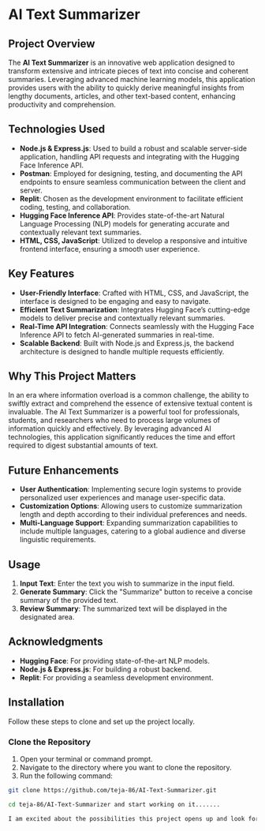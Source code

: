 # AI Text Summarizer

## Project Overview

The **AI Text Summarizer** is an innovative web application designed to transform extensive and intricate pieces of text into concise and coherent summaries. Leveraging advanced machine learning models, this application provides users with the ability to quickly derive meaningful insights from lengthy documents, articles, and other text-based content, enhancing productivity and comprehension.

## Technologies Used

- **Node.js & Express.js**: Used to build a robust and scalable server-side application, handling API requests and integrating with the Hugging Face Inference API.
- **Postman**: Employed for designing, testing, and documenting the API endpoints to ensure seamless communication between the client and server.
- **Replit**: Chosen as the development environment to facilitate efficient coding, testing, and collaboration.
- **Hugging Face Inference API**: Provides state-of-the-art Natural Language Processing (NLP) models for generating accurate and contextually relevant text summaries.
- **HTML, CSS, JavaScript**: Utilized to develop a responsive and intuitive frontend interface, ensuring a smooth user experience.

## Key Features

- **User-Friendly Interface**: Crafted with HTML, CSS, and JavaScript, the interface is designed to be engaging and easy to navigate.
- **Efficient Text Summarization**: Integrates Hugging Face’s cutting-edge models to deliver precise and contextually relevant summaries.
- **Real-Time API Integration**: Connects seamlessly with the Hugging Face Inference API to fetch AI-generated summaries in real-time.
- **Scalable Backend**: Built with Node.js and Express.js, the backend architecture is designed to handle multiple requests efficiently.

## Why This Project Matters

In an era where information overload is a common challenge, the ability to swiftly extract and comprehend the essence of extensive textual content is invaluable. The AI Text Summarizer is a powerful tool for professionals, students, and researchers who need to process large volumes of information quickly and effectively. By leveraging advanced AI technologies, this application significantly reduces the time and effort required to digest substantial amounts of text.

## Future Enhancements

- **User Authentication**: Implementing secure login systems to provide personalized user experiences and manage user-specific data.
- **Customization Options**: Allowing users to customize summarization length and depth according to their individual preferences and needs.
- **Multi-Language Support**: Expanding summarization capabilities to include multiple languages, catering to a global audience and diverse linguistic requirements.

## Usage

1. **Input Text**: Enter the text you wish to summarize in the input field.
2. **Generate Summary**: Click the "Summarize" button to receive a concise summary of the provided text.
3. **Review Summary**: The summarized text will be displayed in the designated area.

## Acknowledgments

- **Hugging Face**: For providing state-of-the-art NLP models.
- **Node.js & Express.js**: For building a robust backend.
- **Replit**: For providing a seamless development environment.

## Installation

Follow these steps to clone and set up the project locally.

### Clone the Repository

1. Open your terminal or command prompt.
2. Navigate to the directory where you want to clone the repository.
3. Run the following command:

```bash
git clone https://github.com/teja-86/AI-Text-Summarizer.git

cd teja-86/AI-Text-Summarizer and start working on it.......

I am excited about the possibilities this project opens up and look forward to exploring further enhancements. Your feedback and suggestions are most welcome!
